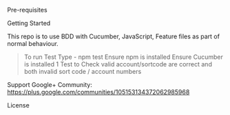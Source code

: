 Pre-requisites

Getting Started

This repo is to use BDD with Cucumber, JavaScript, Feature files as part of normal behaviour. 

> To run Test Type - npm test
> Ensure npm is installed
> Ensure Cucumber is installed
> 1 Test to Check valid account/sortcode are correct and both invalid sort code  / account numbers 

Support
Google+ Community: https://plus.google.com/communities/105153134372062985968


License



